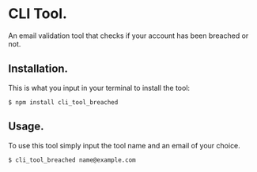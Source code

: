 # CLI Tool.

An email validation tool that checks if your account has been breached or not.

## Installation.

This is what you input in your terminal to install the tool:

```
$ npm install cli_tool_breached
```

## Usage.

To use this tool simply input the tool name and an email of your choice.

```
$ cli_tool_breached name@example.com
```



